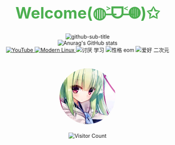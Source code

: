 <div align="center">

  <div id="title" align=center>
  <h1 style="font-size: 3em; color: #4CAF50;">Welcome(◍˃̶ᗜ˂̶◍)✩</h1>

  </div>
    <div style="margin-top: 20px;">
      <img src="https://readme-typing-svg.herokuapp.com?font=Segoe+Script&center=true&lines=Chapter-108" alt="github-sub-title"/>
    </div>
  
  <img src="https://github-readme-stats.vercel.app/api?username=Chapter-108&show_icons=true&theme=tokyonight" alt="Anurag's GitHub stats"/>
  
  <div>
    <a href="https://www.youtube.com/">
      <img src="https://img.shields.io/badge/video-YouTube-red" alt="YouTube">
    </a>
    <a href="https://wangchujiang.com/linux-command/list.html">
      <img src="https://img.shields.io/badge/code-Modern%20Linux-blue" alt="Modern Linux">
    </a>
    <img src="https://img.shields.io/badge/讨厌-学习-yellow" alt="讨厌 学习">
    <img src="https://img.shields.io/badge/性格-eom-blue" alt="性格 eom">
    <img src="https://img.shields.io/badge/爱好-二次元-blue" alt="爱好 二次元">
  </div>
  
  <div id="title" align="center" style="margin-top: 40px;">
    <img src="从雨.jpg" alt="头像" style="border-radius: 50%; width: 150px; height: 150px;"/>
    <div style="margin-top: 20px;">
      <img src="https://profile-counter.glitch.me/Chapter-108/count.svg" alt="Visitor Count"/>
  </div>
</div>
